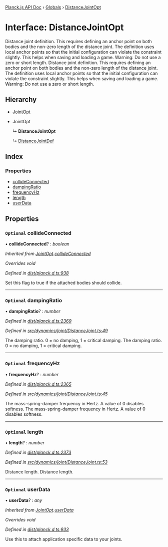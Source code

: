 [Planck.js API Doc](../README.md) › [Globals](../globals.md) › [DistanceJointOpt](distancejointopt.md)

# Interface: DistanceJointOpt

Distance joint definition. This requires defining an anchor point on both
bodies and the non-zero length of the distance joint. The definition uses
local anchor points so that the initial configuration can violate the
constraint slightly. This helps when saving and loading a game. Warning: Do
not use a zero or short length.
Distance joint definition. This requires defining an anchor point on both
bodies and the non-zero length of the distance joint. The definition uses
local anchor points so that the initial configuration can violate the
constraint slightly. This helps when saving and loading a game. Warning: Do
not use a zero or short length.

## Hierarchy

* [JointOpt](jointopt.md)

* JointOpt

  ↳ **DistanceJointOpt**

  ↳ [DistanceJointDef](distancejointdef.md)

## Index

### Properties

* [collideConnected](distancejointopt.md#optional-collideconnected)
* [dampingRatio](distancejointopt.md#optional-dampingratio)
* [frequencyHz](distancejointopt.md#optional-frequencyhz)
* [length](distancejointopt.md#optional-length)
* [userData](distancejointopt.md#optional-userdata)

## Properties

### `Optional` collideConnected

• **collideConnected**? : *boolean*

*Inherited from [JointOpt](jointopt.md).[collideConnected](jointopt.md#optional-collideconnected)*

*Overrides void*

*Defined in [dist/planck.d.ts:938](https://github.com/shakiba/planck.js/blob/3ede11b/dist/planck.d.ts#L938)*

Set this flag to true if the attached bodies
should collide.

___

### `Optional` dampingRatio

• **dampingRatio**? : *number*

*Defined in [dist/planck.d.ts:2369](https://github.com/shakiba/planck.js/blob/3ede11b/dist/planck.d.ts#L2369)*

*Defined in [src/dynamics/joint/DistanceJoint.ts:49](https://github.com/shakiba/planck.js/blob/3ede11b/src/dynamics/joint/DistanceJoint.ts#L49)*

The damping ratio. 0 = no damping, 1 = critical damping.
The damping ratio. 0 = no damping, 1 = critical damping.

___

### `Optional` frequencyHz

• **frequencyHz**? : *number*

*Defined in [dist/planck.d.ts:2365](https://github.com/shakiba/planck.js/blob/3ede11b/dist/planck.d.ts#L2365)*

*Defined in [src/dynamics/joint/DistanceJoint.ts:45](https://github.com/shakiba/planck.js/blob/3ede11b/src/dynamics/joint/DistanceJoint.ts#L45)*

The mass-spring-damper frequency in Hertz. A value of 0 disables softness.
The mass-spring-damper frequency in Hertz. A value of 0 disables softness.

___

### `Optional` length

• **length**? : *number*

*Defined in [dist/planck.d.ts:2373](https://github.com/shakiba/planck.js/blob/3ede11b/dist/planck.d.ts#L2373)*

*Defined in [src/dynamics/joint/DistanceJoint.ts:53](https://github.com/shakiba/planck.js/blob/3ede11b/src/dynamics/joint/DistanceJoint.ts#L53)*

Distance length.
Distance length.

___

### `Optional` userData

• **userData**? : *any*

*Inherited from [JointOpt](jointopt.md).[userData](jointopt.md#optional-userdata)*

*Overrides void*

*Defined in [dist/planck.d.ts:933](https://github.com/shakiba/planck.js/blob/3ede11b/dist/planck.d.ts#L933)*

Use this to attach application specific data to your joints.
